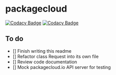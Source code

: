 # packagecloud

[![Codacy Badge](https://app.codacy.com/project/badge/Grade/d7e44b56664545aeb02cb385b452f30a)](https://www.codacy.com/gh/gdesouza/packagecloud/dashboard?utm_source=github.com&amp;utm_medium=referral&amp;utm_content=gdesouza/packagecloud&amp;utm_campaign=Badge_Grade)
[![Codacy Badge](https://app.codacy.com/project/badge/Coverage/d7e44b56664545aeb02cb385b452f30a)](https://www.codacy.com/gh/gdesouza/packagecloud/dashboard?utm_source=github.com&utm_medium=referral&utm_content=gdesouza/packagecloud&utm_campaign=Badge_Coverage)

## To do

- [] Finish writing this readme
- [] Refactor class Request into its own file
- [] Review code documentation
- [] Mock packagecloud.io API server for testing
